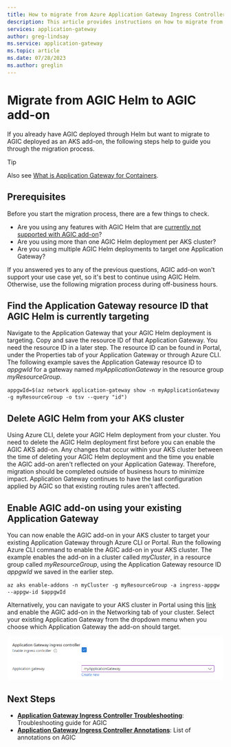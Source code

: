 ```yaml
---
title: How to migrate from Azure Application Gateway Ingress Controller Helm to AGIC add-on
description: This article provides instructions on how to migrate from AGIC deployed through Helm to AGIC deployed as an AKS add-on
services: application-gateway
author: greg-lindsay
ms.service: application-gateway
ms.topic: article
ms.date: 07/28/2023
ms.author: greglin
---
```


# Migrate from AGIC Helm to AGIC add-on 

If you already have AGIC deployed through Helm but want to migrate to AGIC deployed as an AKS add-on, the following steps help to guide you through the migration process. 

> [!TIP]
> Also see [What is Application Gateway for Containers](for-containers/overview.md).

## Prerequisites 
Before you start the migration process, there are a few things to check. 
  - Are you using any features with AGIC Helm that are [currently not supported with AGIC add-on](ingress-controller-overview.md#difference-between-helm-deployment-and-aks-add-on)?
  - Are you using more than one AGIC Helm deployment per AKS cluster? 
  - Are you using multiple AGIC Helm deployments to target one Application Gateway? 

If you answered yes to any of the previous questions, AGIC add-on won't support your use case yet, so it's best to continue using AGIC Helm. Otherwise, use the following migration process during off-business hours. 

## Find the Application Gateway resource ID that AGIC Helm is currently targeting 
Navigate to the Application Gateway that your AGIC Helm deployment is targeting. Copy and save the resource ID of that Application Gateway. You need the resource ID in a later step. The resource ID can be found in Portal, under the Properties tab of your Application Gateway or through Azure CLI. The following example saves the Application Gateway resource ID to *appgwId* for a gateway named *myApplicationGateway* in the resource group *myResourceGroup*.

```azurecli-interactive
appgwId=$(az network application-gateway show -n myApplicationGateway -g myResourceGroup -o tsv --query "id") 
```

## Delete AGIC Helm from your AKS cluster
Using Azure CLI, delete your AGIC Helm deployment from your cluster. You need to delete the AGIC Helm deployment first before you can enable the AGIC AKS add-on. Any changes that occur within your AKS cluster between the time of deleting your AGIC Helm deployment and the time you enable the AGIC add-on aren't reflected on your Application Gateway. Therefore, migration should be completed outside of business hours to minimize impact. Application Gateway continues to have the last configuration applied by AGIC so that existing routing rules aren't affected. 

## Enable AGIC add-on using your existing Application Gateway 
You can now enable the AGIC add-on in your AKS cluster to target your existing Application Gateway through Azure CLI or Portal. Run the following Azure CLI command to enable the AGIC add-on in your AKS cluster. The example enables the add-on in a cluster called *myCluster*, in a resource group called *myResourceGroup*, using the Application Gateway resource ID *appgwId* we saved in the earlier step. 


```azurecli-interactive
az aks enable-addons -n myCluster -g myResourceGroup -a ingress-appgw --appgw-id $appgwId
```

Alternatively, you can navigate to your AKS cluster in Portal using this [link](https://portal.azure.com/?feature.aksagic=true) and enable the AGIC add-on in the Networking tab of your cluster. Select your existing Application Gateway from the dropdown menu when you choose which Application Gateway the add-on should target. 

![Application Gateway Ingress Controller Portal](./media/tutorial-ingress-controller-add-on-existing/portal-ingress-controller-add-on.png)

## Next Steps
- [**Application Gateway Ingress Controller Troubleshooting**](ingress-controller-troubleshoot.md): Troubleshooting guide for AGIC 
- [**Application Gateway Ingress Controller Annotations**](ingress-controller-annotations.md): List of annotations on AGIC 
